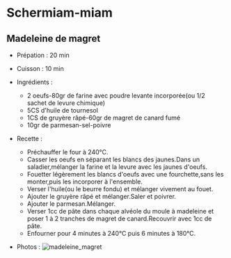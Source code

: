 # Schermiam-miam
## Madeleine de magret

* Prépation : 20 min
* Cuisson : 10 min

* Ingrédients :

	* 2 oeufs-80gr de farine avec poudre levante incorporée(ou 1/2 sachet de levure chimique)
	* 5CS d'huile de tournesol
	* 1CS de gruyère râpé-60gr de magret de canard fumé
	* 10gr de parmesan-sel-poivre

* Recette :

	* Préchauffer le four à 240°C.
	* Casser les oeufs en séparant les blancs des jaunes.Dans un saladier,mélanger la farine et la levure avec les jaunes d'oeufs.
	* Fouetter légèrement les blancs d'oeufs avec une fourchette,sans les monter,puis les incorporer à l'ensemble.
	* Verser l'huile(ou le beurre fondu) et mélanger vivement au fouet.
	* Ajouter le gruyère râpé et mélanger.Saler et poivrer.
	* Ajouter le parmesan.Mélanger.
	* Verser 1cc de pâte dans chaque alvéole du moule à madeleine et poser 1 à 2 tranches de magret de canard.Recouvrir avec 1cc de pâte.
	* Enfourner pour 4 minutes à 240°C puis 6 minutes à 180°C.
 
* Photos :
![madeleine_magret](https://github.com/schermi/Schermiam-miam/raw/master/madeleine_magret/IMG_2069.JPG)
